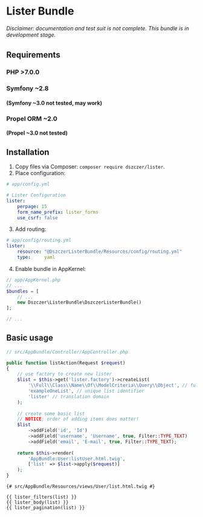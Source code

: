 # Lister Bundle

###### Disclaimer: documentation and test suit is not complete. This bundle is in development stage.

## Requirements

### PHP >7.0.0

### Symfony ~2.8
#### (Symfony ~3.0 not tested, may work)

### Propel ORM ~2.0
#### (Propel ~3.0 not tested)

## Installation

1. Copy files via Composer: `composer require dszczer/lister`.
2. Place configuration:
```yaml
# app/config.yml

# Lister Configuration
lister:
    perpage: 15
    form_name_prefix: lister_forms
    use_csrf: false
```
3. Add routing:
```yaml
# app/config/routing.yml
lister:
    resource: "@DszczerListerBundle/Resources/config/routing.yml"
    type:     yaml
```
4. Enable bundle in AppKernel:
```php
// app/AppKernel.php
// ...
$bundles = [
    // ...
    new Dszczer\ListerBundle\DszczerListerBundle()
];

// ...
```

## Basic usage
```php
// src/AppBundle/Controller/AppController.php

public function listAction(Request $request)
{
    // use factory to create new lister
    $list = $this->get('lister.factory')->createList(
        '\\Full\\Class\\Name\\Of\\ModelCriteria\\Query\\Object', // full class name of Propel query object
        'exampleOneList', // unique list identifier
        'lister' // translation domain
    );
    
    // create some basic list
    // NOTICE: order of adding items does matter!
    $list
        ->addField('id', 'Id')
        ->addField('username', 'Username', true, Filter::TYPE_TEXT)
        ->addField('email', 'E-mail', true, Filter::TYPE_TEXT);
    
    return $this->render(
        'AppBundle:User:listUser.html.twig',
        ['list' => $list->apply($request)]
    );
}
```
```twig
{# src/AppBundle/Resources/views/User/list.html.twig #}

{{ lister_filters(list) }}
{{ lister_body(list) }}
{{ lister_pagination(list) }}
```